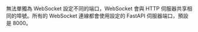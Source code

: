 
無法單獨為 WebSocket 設定不同的端口，WebSocket 會與 HTTP 伺服器共享相同的埠號。所有的 WebSocket 連線都會使用設定的 FastAPI 伺服器端口，預設是 8000。